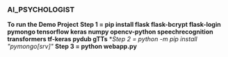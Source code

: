 ﻿### AI_PSYCHOLOGIST
**To run the Demo Project**
**Step 1 = pip install flask flask-bcrypt flask-login pymongo tensorflow keras numpy opencv-python speechrecognition transformers tf-keras pydub gTTs**
**Step 2 = python -m pip install "pymongo[srv]"*
**Step 3 = python webapp.py**
